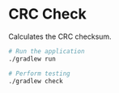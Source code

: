 CRC Check
========
Calculates the CRC checksum.

```bash
# Run the application
./gradlew run

# Perform testing
./gradlew check
```

